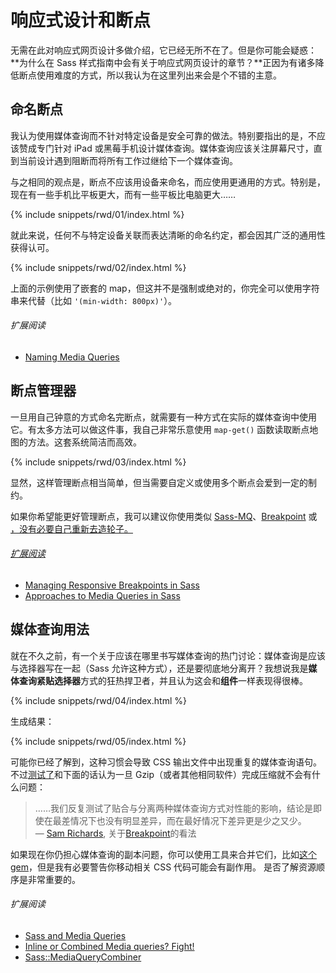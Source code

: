 
# 响应式设计和断点

无需在此对响应式网页设计多做介绍，它已经无所不在了。但是你可能会疑惑：**为什么在 Sass 样式指南中会有关于响应式网页设计的章节？**正因为有诸多降低断点使用难度的方式，所以我认为在这里列出来会是个不错的主意。

## 命名断点

我认为使用媒体查询而不针对特定设备是安全可靠的做法。特别要指出的是，不应该赞成专门针对 iPad 或黑莓手机设计媒体查询。媒体查询应该关注屏幕尺寸，直到当前设计遇到阻断而将所有工作过继给下一个媒体查询。

与之相同的观点是，断点不应该用设备来命名，而应使用更通用的方式。特别是，现在有一些手机比平板更大，而有一些平板比电脑更大……

{% include snippets/rwd/01/index.html %}

就此来说，任何不与特定设备关联而表达清晰的命名约定，都会因其广泛的通用性获得认可。

{% include snippets/rwd/02/index.html %}

<div class="note">
  <p>上面的示例使用了嵌套的 map，但这并不是强制或绝对的，你完全可以使用字符串来代替（比如 <code>'(min-width: 800px)'</code>）。</p>
</div>

###### 扩展阅读

* [Naming Media Queries](http://css-tricks.com/naming-media-queries/)

## 断点管理器

一旦用自己钟意的方式命名完断点，就需要有一种方式在实际的媒体查询中使用它。有太多方法可以做这件事，我自己非常乐意使用 `map-get()` 函数读取断点地图的方法。这套系统简洁而高效。

{% include snippets/rwd/03/index.html %}

<div class="note">
  <p>显然，这样管理断点相当简单，但当需要自定义或使用多个断点会爱到一定的制约。</p><p>如果你希望能更好管理断点，我可以建议你使用类似 <a href="https://github.com/sass-mq/sass-mq">Sass-MQ</a>、<a href="http://breakpoint-sass.com/">Breakpoint</a> 或 <a href="https://github.com/eduardoboucas/include-media">，没有必要自己重新去造轮子。</p>
</div>

###### 扩展阅读

* [Managing Responsive Breakpoints in Sass](http://www.sitepoint.com/managing-responsive-breakpoints-sass/)
* [Approaches to Media Queries in Sass](http://css-tricks.com/approaches-media-queries-sass/)

## 媒体查询用法

就在不久之前，有一个关于应该在哪里书写媒体查询的热门讨论：媒体查询是应该与选择器写在一起（Sass 允许这种方式），还是要彻底地分离开？我想说我是**媒体查询紧贴选择器**方式的狂热捍卫者，并且认为这会和**组件**一样表现得很棒。

{% include snippets/rwd/04/index.html %}

生成结果：

{% include snippets/rwd/05/index.html %}

可能你已经了解到，这种习惯会导致 CSS 输出文件中出现重复的媒体查询语句。不过[测试了](http://sasscast.tumblr.com/post/38673939456/sass-and-media-queries)和下面的话认为一旦 Gzip（或者其他相同软件）完成压缩就不会有什么问题：

>……我们反复测试了贴合与分离两种媒体查询方式对性能的影响，结论是即使在最差情况下也没有明显差异，而在最好情况下差异更是少之又少。<br>
> &mdash; [Sam Richards](https://twitter.com/snugug), 关于[Breakpoint](http://breakpoint-sass.com/)的看法

如果现在你仍担心媒体查询的副本问题，你可以使用工具来合并它们，比如[这个 gem](https://github.com/aaronjensen/sass-media_query_combiner)，但是我有必要警告你移动相关 CSS 代码可能会有副作用。 是否了解资源顺序是非常重要的。

###### 扩展阅读

* [Sass and Media Queries](http://sasscast.tumblr.com/post/38673939456/sass-and-media-queries)
* [Inline or Combined Media queries? Fight!](http://benfrain.com/inline-or-combined-media-queries-in-sass-fight/)
* [Sass::MediaQueryCombiner](https://github.com/aaronjensen/sass-media_query_combiner)
